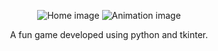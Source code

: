 <p align="center">
  <img src="https://github.com/user-attachments/assets/5e4ce9ce-5a93-414d-82e2-7a3702324095" alt="Home image">
  <img src="https://github.com/user-attachments/assets/959698a1-5608-49d2-b260-06051a122fc4" alt="Animation image">
</p>

<p align="center">
A fun game developed using python and tkinter.
</p>
